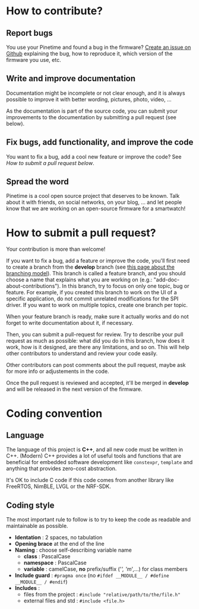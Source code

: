 # How to contribute?

## Report bugs
You use your Pinetime and found a bug in the firmware?
[Create an issue on Github](https://github.com/JF002/Pinetime/issues) explaining
the bug, how to reproduce it, which version of the firmware you use, etc.

## Write and improve documentation
Documentation might be incomplete or not clear enough, and it is always possible
to improve it with better wording, pictures, photo, video, ...

As the documentation is part of the source code, you can submit your
improvements to the documentation by submitting a pull request (see below).

## Fix bugs, add functionality, and improve the code
You want to fix a bug, add a cool new feature or improve the code?
See *How to submit a pull request below*.

## Spread the word
Pinetime is a cool open source project that deserves to be known. Talk about it
with friends, on social networks, on your blog, ... and let people know that we
are working on an open-source firmware for a smartwatch!

# How to submit a pull request?
Your contribution is more than welcome!

If you want to fix a bug, add a feature or improve the code, you'll first need
to create a branch from the **develop** branch (see
[this page about the branching model](./branches.md)). This branch is called a
feature branch, and you should choose a name that explains what you are working
on (e.g.: "add-doc-about-contributions"). In this branch, try to focus on only
one topic, bug or feature. For example, if you created this branch to work on
the UI of a specific application, do not commit unrelated modifications for the
SPI driver. If you want to work on multiple topics, create one branch per topic.

When your feature branch is ready, make sure it actually works and do not forget
to write documentation about it, if necessary.

Then, you can submit a pull-request for review. Try to describe your pull
request as much as possible: what did you do in this branch, how does it work,
how is it designed, are there any limitations, and so on. This will help other
contributors to understand and review your code easily.

Other contributors can post comments about the pull request, maybe ask for more
info or adjustements in the code.

Once the pull request is reviewed and accepted, it'll be merged in **develop**
and will be released in the next version of the firmware.

# Coding convention

## Language
The language of this project is **C++**, and all new code must be written in
C++. (Modern) C++ provides a lot of useful tools and functions that are
beneficial for embedded software development like `constexpr`, `template` and
anything that provides zero-cost abstraction.

It's OK to include C code if this code comes from another library like FreeRTOS,
NimBLE, LVGL or the NRF-SDK.

## Coding style
The most important rule to follow is to try to keep the code as readable and
maintainable as possible.

 - **Identation** : 2 spaces, no tabulation
 - **Opening brace** at the end of the line
 - **Naming** : choose self-describing variable name
    - **class** : PascalCase
    - **namespace** : PascalCase
    - **variable** : camelCase, **no** prefix/suffix ('_', 'm_',...) for class members
 - **Include guard** : `#pragma once` (no `#ifdef __MODULE__ / #define __MODULE__ / #endif`)
 - **Includes** :
    - files from the project : `#include "relative/path/to/the/file.h"`
    - external files and std : `#include <file.h>`

